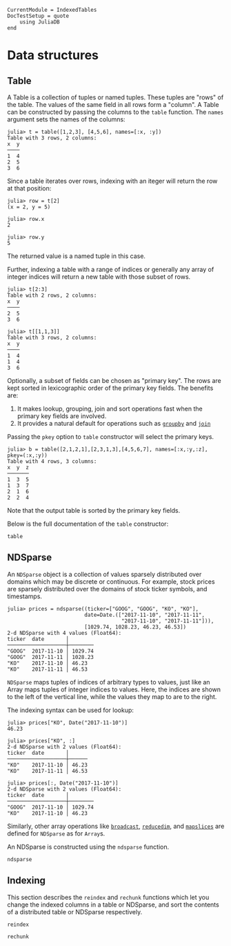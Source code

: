 ```@meta
CurrentModule = IndexedTables
DocTestSetup = quote
    using JuliaDB
end
```
# Data structures

## Table

A Table is a collection of tuples or named tuples. These tuples are "rows" of the table. The values of the same field in all rows form a "column".
A Table can be constructed by passing the columns to the `table` function. The `names` argument sets the names of the columns:

```jldoctest tbl
julia> t = table([1,2,3], [4,5,6], names=[:x, :y])
Table with 3 rows, 2 columns:
x  y
────
1  4
2  5
3  6
```

Since a table iterates over rows, indexing with an iteger will return the row at that position:

```jldoctest tbl
julia> row = t[2]
(x = 2, y = 5)

julia> row.x
2

julia> row.y
5
```

The returned value is a named tuple in this case.

Further, indexing a table with a range of indices or generally any array of integer indices will return a new table with those subset of rows.

```jldoctest tbl
julia> t[2:3]
Table with 2 rows, 2 columns:
x  y
────
2  5
3  6

julia> t[[1,1,3]]
Table with 3 rows, 2 columns:
x  y
────
1  4
1  4
3  6

```
 Optionally, a subset of fields can be chosen as "primary key". The rows are kept sorted in lexicographic order of the primary key fields. The benefits are:

1. It makes lookup, grouping, join and sort operations fast when the primary key fields are involved.
2. It provides a natural default for operations such as [`groupby`](@ref) and [`join`](@ref)

Passing the `pkey` option to `table` constructor will select the primary keys.

```jldoctest tbl
julia> b = table([2,1,2,1],[2,3,1,3],[4,5,6,7], names=[:x,:y,:z], pkey=(:x,:y))
Table with 4 rows, 3 columns:
x  y  z
───────
1  3  5
1  3  7
2  1  6
2  2  4
```

Note that the output table is sorted by the primary key fields.

Below is the full documentation of the `table` constructor:

```@docs
table
```

## NDSparse

An `NDSparse` object is a collection of values sparsely distributed over domains which may be discrete or continuous. For example, stock prices are sparsely distributed over the domains of stock ticker symbols, and timestamps.

```jldoctest nds
julia> prices = ndsparse((ticker=["GOOG", "GOOG", "KO", "KO"],
                         date=Date.(["2017-11-10", "2017-11-11",
                                     "2017-11-10", "2017-11-11"])),
                         [1029.74, 1028.23, 46.23, 46.53])
2-d NDSparse with 4 values (Float64):
ticker  date       │
───────────────────┼────────
"GOOG"  2017-11-10 │ 1029.74
"GOOG"  2017-11-11 │ 1028.23
"KO"    2017-11-10 │ 46.23
"KO"    2017-11-11 │ 46.53
```

`NDSparse` maps tuples of indices of arbitrary types to values, just like an Array maps tuples of integer indices to values. Here, the indices are shown to the left of the vertical line, while the values they map to are to the right.

The indexing syntax can be used for lookup:

```jldoctest nds
julia> prices["KO", Date("2017-11-10")]
46.23

julia> prices["KO", :]
2-d NDSparse with 2 values (Float64):
ticker  date       │
───────────────────┼──────
"KO"    2017-11-10 │ 46.23
"KO"    2017-11-11 │ 46.53

julia> prices[:, Date("2017-11-10")]
2-d NDSparse with 2 values (Float64):
ticker  date       │
───────────────────┼────────
"GOOG"  2017-11-10 │ 1029.74
"KO"    2017-11-10 │ 46.23
```


Similarly, other array operations like [`broadcast`](@ref), [`reducedim`](@ref), and [`mapslices`](@ref) are defined for `NDSparse` as for `Array`s.

An NDSparse is constructed using the `ndsparse` function.

```@docs
ndsparse
```

## Indexing

This section describes the `reindex` and `rechunk` functions which let you change the indexed columns in a table or NDSparse, and sort the contents of a distributed table or NDSparse respectively.

```@docs
reindex
```

```@docs
rechunk
```
